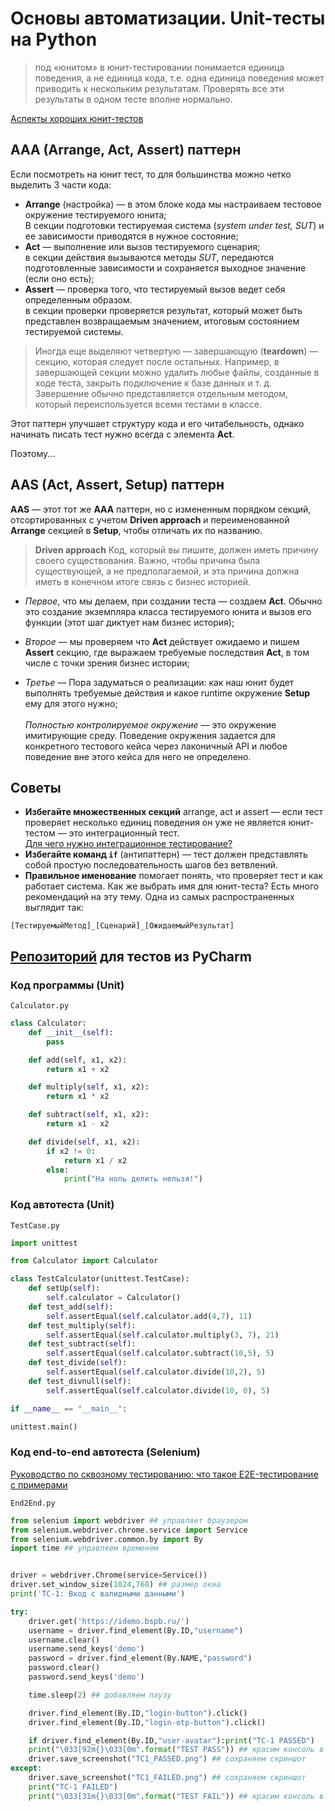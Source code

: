 # Основы автоматизации. Unit-тесты на Python
>под «юнитом» в юнит-тестировании понимается единица поведения, а не единица кода, т.е. одна единица поведения может приводить к нескольким результатам. Проверять все эти результаты в одном тесте вполне нормально.

[Аспекты хороших юнит-тестов](https://habr.com/ru/articles/555402/)

## AAA (Arrange, Act, Assert) паттерн

Если посмотреть на юнит тест, то для большинства можно четко выделить 3 части кода:

- **Arrange** (настройка) — в этом блоке кода мы настраиваем тестовое окружение тестируемого юнита;
<br>В секции подготовки тестируемая система (*system under test, SUT*) и ее зависимости приводятся в нужное состояние;
- **Act** — выполнение или вызов тестируемого сценария;
<br>в секции действия вызываются методы *SUT*, передаются подготовленные зависимости и сохраняется выходное значение (если оно есть);
- **Assert** — проверка того, что тестируемый вызов ведет себя определенным образом.
<br>в секции проверки проверяется результат, который может быть представлен возвращаемым значением, итоговым состоянием тестируемой системы.

> Иногда еще выделяют четвертую — завершающую (**teardown**) — секцию, которая следует после остальных. Например, в завершающей секции можно удалить любые файлы, созданные в ходе теста, закрыть подключение к базе данных и т. д. Завершение обычно представляется отдельным методом, который переиспользуется всеми тестами в классе.

Этот паттерн улучшает структуру кода и его читабельность, однако начинать писать тест нужно всегда с элемента **Act**.

Поэтому...

## AAS (Act, Assert, Setup) паттерн

**AAS** — этот тот же **AAA** паттерн, но с измененным порядком секций, отсортированных с учетом **Driven approach** и переименованной **Arrange** секцией в **Setup**, чтобы отличать их по названию.

> **Driven approach**
> Код, который вы пишите, должен иметь причину своего существования. Важно, чтобы причина была существующей, а не предполагаемой, и эта причина должна иметь в конечном итоге связь с бизнес историей.

- _Первое_, что мы делаем, при создании теста — создаем **Act**. Обычно это создание экземпляра класса тестируемого юнита и вызов его функции (этот шаг диктует нам бизнес история);

- _Второе_ — мы проверяем что **Act** действует ожидаемо и пишем **Assert** секцию, где выражаем требуемые последствия **Act**, в том числе с точки зрения бизнес истории;

- _Третье_ — Пора задуматься о реализации: как наш юнит будет выполнять требуемые действия и какое runtime окружение **Setup** ему для этого нужно; <br><br>_Полностью контролируемое окружение_ — это окружение имитирующие среду. Поведение окружения задается для конкретного тестового кейса через лаконичный API и любое поведение вне этого кейса для него не определено.

## Советы 
- **Избегайте множественных секций** arrange, act и assert — если тест проверяет несколько единиц поведения он уже не является юнит-тестом — это интеграционный тест.
<br>[Для чего нужно интеграционное тестирование?](https://habr.com/ru/articles/556002/) 
- **Избегайте команд `if`** (антипаттерн) — тест должен представлять собой простую последовательность шагов без ветвлений.
- **Правильное именование** помогает понять, что проверяет тест и как работает система. Как же выбрать имя для юнит-теста? Есть много рекомендаций на эту тему. Одна из самых распространенных выглядит так:

`[ТестируемыйМетод]_[Сценарий]_[ОжидаемыйРезультат]`

## [Репозиторий](https://github.com/vnukov-vv/QA_Automation_Testing) для тестов из PyCharm

### Код программы (Unit) 
`Calculator.py`
```python
class Calculator:
    def __init__(self):
        pass

    def add(self, x1, x2):
        return x1 + x2

    def multiply(self, x1, x2):
        return x1 * x2

    def subtract(self, x1, x2):
        return x1 - x2

    def divide(self, x1, x2):
        if x2 != 0:
            return x1 / x2
        else:
            print("На ноль делить нельзя!")

```

### Код автотеста (Unit)
`TestCase.py`
```python
import unittest

from Calculator import Calculator

class TestCalculator(unittest.TestCase):
    def setUp(self):
        self.calculator = Calculator()
    def test_add(self):
        self.assertEqual(self.calculator.add(4,7), 11)
    def test_multiply(self):
        self.assertEqual(self.calculator.multiply(3, 7), 21)
    def test_subtract(self):
        self.assertEqual(self.calculator.subtract(10,5), 5)
    def test_divide(self):
        self.assertEqual(self.calculator.divide(10,2), 5)
    def test_divnull(self):
        self.assertEqual(self.calculator.divide(10, 0), 5)

if __name__ == "__main__":

unittest.main()
```
### Код end-to-end автотеста (Selenium)

[Руководство по сквозному тестированию: что такое E2E-тестирование с примерами](https://habr.com/ru/companies/otus/articles/681066/)

`End2End.py`
```py
from selenium import webdriver ## управляет браузером
from selenium.webdriver.chrome.service import Service
from selenium.webdriver.common.by import By
import time ## управляем временем


driver = webdriver.Chrome(service=Service())
driver.set_window_size(1024,768) ## размер окна
print('TC-1: Вход с валидными данными')

try:
    driver.get('https://idemo.bspb.ru/')
    username = driver.find_element(By.ID,"username")
    username.clear()
    username.send_keys('demo')
    password = driver.find_element(By.NAME,"password")
    password.clear()
    password.send_keys('demo')

    time.sleep(2) ## добавляем паузу

    driver.find_element(By.ID,"login-button").click()
    driver.find_element(By.ID,"login-otp-button").click()

    if driver.find_element(By.ID,"user-avatar"):print("TC-1 PASSED")
    print("\033[92m{}\033[0m".format("TEST PASS")) ## красим консоль в ЗЕЛЁНЫЙ
    driver.save_screenshot("TC1_PASSED.png") ## сохраняем скриншот
except:
    driver.save_screenshot("TC1_FAILED.png") ## сохраняем скриншот
    print("TC-1 FAILED")
    print("\033[31m{}\033[0m".format("TEST FAIL")) ## красим консоль в КРАСНЫЙ
```
